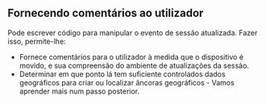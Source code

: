 ## <a name="providing-feedback-to-the-user"></a>Fornecendo comentários ao utilizador

Pode escrever código para manipular o evento de sessão atualizada. Fazer isso, permite-lhe:

- Fornece comentários para o utilizador à medida que o dispositivo é movido, e sua compreensão do ambiente de atualizações da sessão.
- Determinar em que ponto lá tem suficiente controlados dados geográficos para criar ou localizar âncoras geográficos - Vamos aprender mais num passo posterior.
